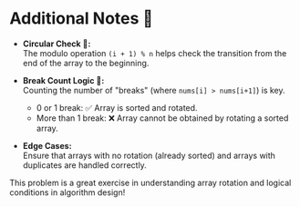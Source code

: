 # Additional Notes 📝

- **Circular Check 🔄:**  
  The modulo operation `(i + 1) % n` helps check the transition from the end of the array to the beginning.

- **Break Count Logic 🔢:**  
  Counting the number of "breaks" (where `nums[i] > nums[i+1]`) is key.  
  - 0 or 1 break: ✅ Array is sorted and rotated.
  - More than 1 break: ❌ Array cannot be obtained by rotating a sorted array.

- **Edge Cases:**  
  Ensure that arrays with no rotation (already sorted) and arrays with duplicates are handled correctly.

This problem is a great exercise in understanding array rotation and logical conditions in algorithm design!